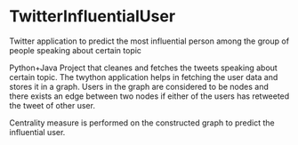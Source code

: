 # TwitterInfluentialUser
Twitter application to predict the most influential person among the group of people speaking about certain topic

Python+Java Project that cleanes and fetches the tweets speaking about certain topic. The twython application helps in fetching the user data and stores it in a graph.
Users in the graph are considered to be nodes and there exists an edge between two nodes if either of the users has retweeted the tweet of other user.

Centrality measure is performed on the constructed graph to predict the influential user.
